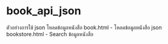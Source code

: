 # book_api_json
ตัวอย่างการใช้ json โหลดข้อมูลหนังสือ 
book.html - โหลดข้อมูลหนังสือ json
bookstore.html - Search ข้อมูลหนังสือ
